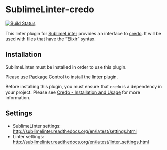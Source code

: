 SublimeLinter-credo
===================

[![Build Status](https://travis-ci.org/SublimeLinter/SublimeLinter-credo.svg?branch=master)](https://travis-ci.com/SublimeLinter/SublimeLinter-credo)

This linter plugin for [SublimeLinter](https://github.com/SublimeLinter/SublimeLinter) provides an interface to [credo](http://credo-ci.org/). It will be used with files that have the “Elixir” syntax.

## Installation
SublimeLinter must be installed in order to use this plugin. 

Please use [Package Control](https://packagecontrol.io) to install the linter plugin.

Before installing this plugin, you must ensure that `credo` is a dependency in your project. Please
see [Credo - Installation and Usage](https://github.com/rrrene/credo/#installation-and-usage)
for more information.

## Settings
- SublimeLinter settings: http://sublimelinter.readthedocs.org/en/latest/settings.html
- Linter settings: http://sublimelinter.readthedocs.org/en/latest/linter_settings.html
